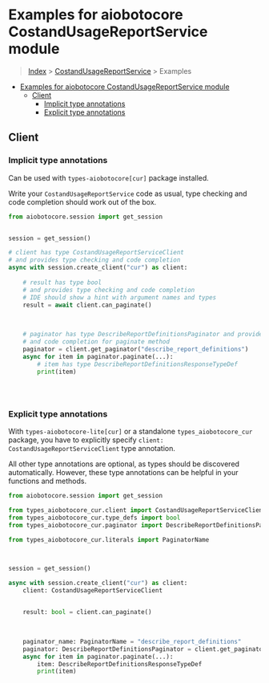 <a id="examples-for-aiobotocore-costandusagereportservice-module"></a>

# Examples for aiobotocore CostandUsageReportService module

> [Index](../README.md) > [CostandUsageReportService](./README.md) > Examples

- [Examples for aiobotocore CostandUsageReportService module](#examples-for-aiobotocore-costandusagereportservice-module)
  - [Client](#client)
    - [Implicit type annotations](#implicit-type-annotations)
    - [Explicit type annotations](#explicit-type-annotations)

<a id="client"></a>

## Client

<a id="implicit-type-annotations"></a>

### Implicit type annotations

Can be used with `types-aiobotocore[cur]` package installed.

Write your `CostandUsageReportService` code as usual, type checking and code
completion should work out of the box.

```python
from aiobotocore.session import get_session


session = get_session()

# client has type CostandUsageReportServiceClient
# and provides type checking and code completion
async with session.create_client("cur") as client:
    
    # result has type bool
    # and provides type checking and code completion
    # IDE should show a hint with argument names and types
    result = await client.can_paginate()
    

    
    # paginator has type DescribeReportDefinitionsPaginator and provides type checking
    # and code completion for paginate method
    paginator = client.get_paginator("describe_report_definitions")
    async for item in paginator.paginate(...):
        # item has type DescribeReportDefinitionsResponseTypeDef
        print(item)
    

    
```

<a id="explicit-type-annotations"></a>

### Explicit type annotations

With `types-aiobotocore-lite[cur]` or a standalone `types_aiobotocore_cur`
package, you have to explicitly specify
`client: CostandUsageReportServiceClient` type annotation.

All other type annotations are optional, as types should be discovered
automatically. However, these type annotations can be helpful in your functions
and methods.

```python
from aiobotocore.session import get_session

from types_aiobotocore_cur.client import CostandUsageReportServiceClient
from types_aiobotocore_cur.type_defs import bool
from types_aiobotocore_cur.paginator import DescribeReportDefinitionsPaginator

from types_aiobotocore_cur.literals import PaginatorName



session = get_session()

async with session.create_client("cur") as client:
    client: CostandUsageReportServiceClient

    
    result: bool = client.can_paginate()
    

    
    paginator_name: PaginatorName = "describe_report_definitions"
    paginator: DescribeReportDefinitionsPaginator = client.get_paginator(paginator_name)
    async for item in paginator.paginate(...):
        item: DescribeReportDefinitionsResponseTypeDef
        print(item)
    

    
```
